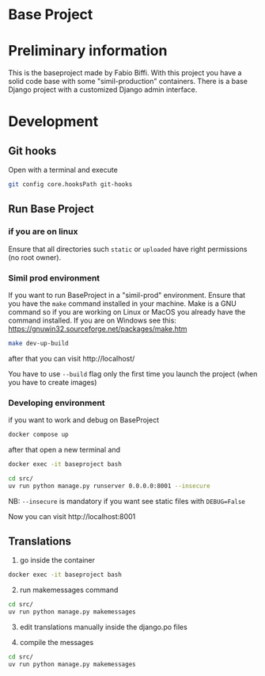 # Base Project

# Preliminary information
This is the baseproject made by Fabio Biffi.
With this project you have a solid code base with some "simil-production" containers.
There is a base Django project with a customized Django admin interface.

# Development
## Git hooks
Open with a terminal and execute

```bash
git config core.hooksPath git-hooks
```

## Run Base Project

### if you are on linux
Ensure that all directories such `static` or `uploaded` have right permissions
(no root owner).

### Simil prod environment
If you want to run BaseProject in a "simil-prod" environment. Ensure that you have the `make`
command installed in your machine. Make is a GNU command so if you are working on Linux or MacOS
you already have the command installed. If you are on Windows see this: https://gnuwin32.sourceforge.net/packages/make.htm

```bash
make dev-up-build
```
after that you can visit http://localhost/

You have to use `--build` flag only the first time you launch the project (when you have to create images)

### Developing environment
if you want to work and debug on BaseProject

```bash
docker compose up
```

after that open a new terminal and

```bash
docker exec -it baseproject bash
```

```bash
cd src/
uv run python manage.py runserver 0.0.0.0:8001 --insecure
```
NB: `--insecure` is mandatory if you want see static files with `DEBUG=False`

Now you can visit http://localhost:8001



## Translations
1. go inside the container

```bash
docker exec -it baseproject bash
```

2. run makemessages command
```bash
cd src/
uv run python manage.py makemessages
```

3. edit translations manually inside the django.po files

4. compile the messages
```bash
cd src/
uv run python manage.py makemessages
```
